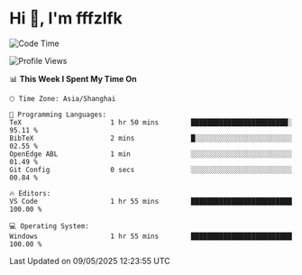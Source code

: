 # Hi 👋, I'm fffzlfk

<!--START_SECTION:waka-->
![Code Time](http://img.shields.io/badge/Code%20Time-1%2C296%20hrs%2032%20mins-blue)

![Profile Views](http://img.shields.io/badge/Profile%20Views-0-blue)

📊 **This Week I Spent My Time On** 

```text
🕑︎ Time Zone: Asia/Shanghai

💬 Programming Languages: 
TeX                      1 hr 50 mins        ████████████████████████░   95.11 % 
BibTeX                   2 mins              █░░░░░░░░░░░░░░░░░░░░░░░░   02.55 % 
OpenEdge ABL             1 min               ░░░░░░░░░░░░░░░░░░░░░░░░░   01.49 % 
Git Config               0 secs              ░░░░░░░░░░░░░░░░░░░░░░░░░   00.84 % 

🔥 Editors: 
VS Code                  1 hr 55 mins        █████████████████████████   100.00 % 

💻 Operating System: 
Windows                  1 hr 55 mins        █████████████████████████   100.00 % 
```


 Last Updated on 09/05/2025 12:23:55 UTC
<!--END_SECTION:waka-->

